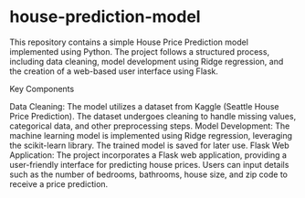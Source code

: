 # house-prediction-model
This repository contains a simple House Price Prediction model implemented using Python. The project follows a structured process, including data cleaning, model development using Ridge regression, and the creation of a web-based user interface using Flask.

Key Components

Data Cleaning: The model utilizes a dataset from Kaggle (Seattle House Price Prediction). The dataset undergoes cleaning to handle missing values, categorical data, and other preprocessing steps.
Model Development: The machine learning model is implemented using Ridge regression, leveraging the scikit-learn library. The trained model is saved for later use.
Flask Web Application: The project incorporates a Flask web application, providing a user-friendly interface for predicting house prices. Users can input details such as the number of bedrooms, bathrooms, house size, and zip code to receive a price prediction.

